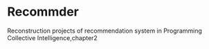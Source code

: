 # Recommder
Reconstruction projects of recommendation system in Programming Collective Intelligence,chapter2
